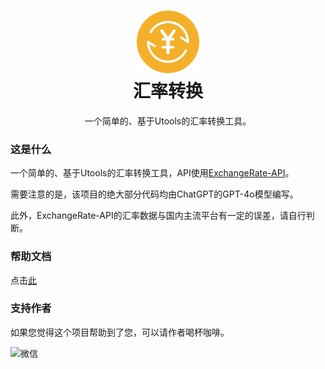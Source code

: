 <h1 align="center"><img src="logo.png" width="100"><br>汇率转换</h1>
<p align="center">
一个简单的、基于Utools的汇率转换工具。
</p>

### 这是什么

一个简单的、基于Utools的汇率转换工具，API使用[ExchangeRate-API](https://www.exchangerate-api.com/)。   

需要注意的是，该项目的绝大部分代码均由ChatGPT的GPT-4o模型编写。  

此外，ExchangeRate-API的汇率数据与国内主流平台有一定的误差，请自行判断。

### 帮助文档

点击[此](./docs.md)

### 支持作者

如果您觉得这个项目帮助到了您，可以请作者喝杯咖啡。

<img src="https://pic.imgdb.cn/item/665308c9d9c307b7e9223566.png" width="200" height="200" alt="微信">
